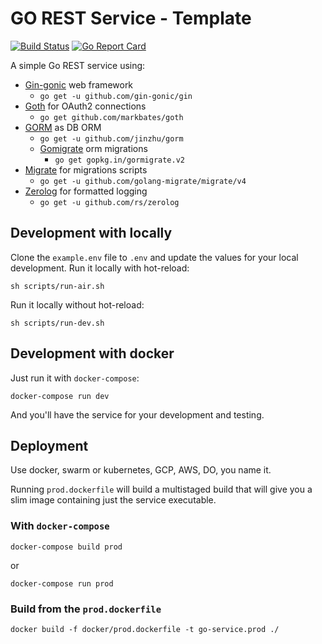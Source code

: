 # GO REST Service - Template

[![Build Status](https://travis-ci.org/rakin92/go-rest-service.svg?branch=main)](https://travis-ci.org/rakin92/go-rest-service)
[![Go Report Card](https://goreportcard.com/badge/github.com/rakin92/go-rest-service)](https://goreportcard.com/report/github.com/rakin92/go-rest-service)

A simple Go REST service using:

- [Gin-gonic](https://gin-gonic.com) web framework
  - `go get -u github.com/gin-gonic/gin`
- [Goth](https://github.com/markbates/goth) for OAuth2 connections
  - `go get github.com/markbates/goth`
- [GORM](http://gorm.io) as DB ORM
  - `go get -u github.com/jinzhu/gorm`
  - [Gomigrate](https://gopkg.in/gormigrate.v2) orm migrations
    - `go get gopkg.in/gormigrate.v2`
- [Migrate](https://github.com/golang-migrate/migrate) for migrations scripts
  - `go get -u github.com/golang-migrate/migrate/v4`
- [Zerolog](https://github.com/rs/zerolog) for formatted logging
  - `go get -u github.com/rs/zerolog`

## Development with locally

Clone the `example.env` file to `.env` and update the values for your local development.
Run it locally with hot-reload:
```
sh scripts/run-air.sh
```

Run it locally without hot-reload:
```
sh scripts/run-dev.sh
```

## Development with docker

Just run it with `docker-compose`:

```
docker-compose run dev
```

And you'll have the service for your development and testing.

## Deployment

Use docker, swarm or kubernetes, GCP, AWS, DO, you name it.

Running `prod.dockerfile` will build a multistaged build that will give you a slim image containing just the service executable.

### With `docker-compose`

```
docker-compose build prod
```

or

```
docker-compose run prod
```

### Build from the `prod.dockerfile`

```
docker build -f docker/prod.dockerfile -t go-service.prod ./
```
